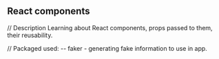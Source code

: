 ## React components

// Description
Learning about React components, props passed to them, their reusability.

// Packaged used:
-- faker - generating fake information to use in app.
